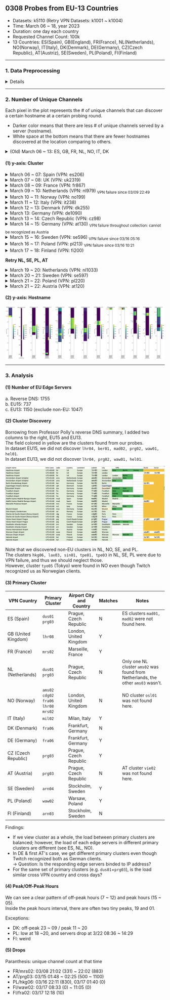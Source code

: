 
## 0308 Probes from EU-13 Countries
- Datasets: k5110 (Retry VPN Datasets: k1001 ~ k1004)
- Time: March 06 ~ 18, year 2023
- Duration: one day each country
- Requested Channel Count: 100k
- 13 Countries: ES(Spain), GB(England), FR(France), NL(Netherlands), NO(Norway), IT(Italy), DK(Denmark), DE(Germany), CZ(Czech Republic), AT(Austriz), SE(Sweden), PL(Poland), FI(Finland)

---
### 1. Data Preprocessing
<details>
<summary>Details</summary>
Path in mbox-02, mbox04: Samuel/datasets/k5110_100k_EU13_24R

#### (1) mapped/
- Mapped the stream information from `dumps/reqStreams/` to `info/` using `user_login`.
- Each probe was mapped from the `dumps/reqStreams/` data that is the closest earlier time to the probe.
- filenames: same as `info/`, the time the probing round started, e.g., `2023-03-06T13.53.12.983Z.tsv`
- columns: `probe_t, user_login, node, user_ip, user_country, viewer_cnt, strm_start_t, game_name, language, tags`

#### (2) server/
- Each row records a unique hostname, and the # of channels that can discover this hostname.
- filenames: same as `info/`
- columns: `hostname, unique_channel_cnt, max_viewer_cnt, avg_viewer_cnt, max_strm_last_t, avg_strm_last_t`

#### (3) plot/
- Records the # of unique channels (or max viewer count) served by each server at each probing round.
- columns: `server_code`, `<probe-time-1>`, `<probe-time-2>`, ..., every country has exactly 24 rounds.
- `server_code` is <3-digits IATA code>.<6-digits hexadecimal server code> from the hostname.   
</details>

---
### 2. Number of Unique Channels
Each pixel in the plot represents the # of unique channels that can discover a certain hostname at a certain probing round.
- Darker color means that there are less # of unique channels served by a server (hostname).  
- White space at the bottom means that there are fewer hostnames discovered at the location comparing to others.  


<details>
<summary>(Old) March 06 ~ 13: ES, GB, FR, NL, NO, IT, DK</summary>
<img src="/images/EU7-unique-ch-cnt.png">
</details>

#### (1) y-axis: Cluster
<details>
<summary>March 06 ~ 07: Spain (VPN: es206)</summary>
<img src="/images/EU13-concise/es206ES-concise.png", width=50%>
</details>

<details>
<summary>March 07 ~ 08: UK (VPN: uk2319)</summary>
<img src="/images/EU13-concise/uk2319GB-concise.png", width=50%>
</details>

<details>
<summary>March 08 ~ 09: France (VPN: fr867)</summary>
<img src="/images/EU13-concise/fr867FR-concise.png", width=50%>
</details>

<details>
<summary>March 09 ~ 10: Netherlands (VPN: nl979)  <sub>VPN failure since 03/09 22:49</sub></summary>
<img src="/images/EU13-concise/nl979NL-concise.png", width=50%>
</details>

<details>
<summary>March 10 ~ 11: Norway (VPN: no199)</summary>
<img src="/images/EU13-concise/no199NO-concise.png", width=50%>
</details>

<details>
<summary>March 11 ~ 12: Italy (VPN: it238)</summary>
<img src="/images/EU13-concise/it238IT-concise.png", width=50%>
</details>

<details>
<summary>March 12 ~ 13: Denmark (VPN: dk255)</summary>
<img src="/images/EU13-concise/dk255DK-concise.png", width=50%>
</details>

<details>
<summary>March 13: Germany (VPN: de1090)</summary>
<img src="/images/EU13-concise/de1090DE-concise.png", width=50%>
</details>

<details>
<summary>March 13 ~ 14: Czech Republic (VPN: cz98)</summary>
<img src="/images/EU13-concise/cz98CZ-concise.png", width=50%>
</details>

<details>
<summary>March 14 ~ 15: Germany (VPN: at130) <sub>VPN failure throughout collection: cannot be recognized as Austria</sub></summary>
<img src="/images/EU13-concise/at130CZ-concise.png", width=50%>
</details>

<details>
<summary>March 15 ~ 16: Sweden (VPN: se596) <sub>VPN failure since 03/16 05:16</sub></summary>
<img src="/images/EU13-concise/se596SE-concise.png", width=50%>
</details>

<details>
<summary>March 16 ~ 17: Poland (VPN: pl213) <sub>VPN failure since 03/16 10:21</sub></summary>
<img src="/images/EU13-concise/pl213PL-concise.png", width=50%>
</details>

<details>
<summary>March 17 ~ 18: Finland (VPN: fi200)</summary>
<img src="/images/EU13-concise/fi200FI-concise.png", width=50%>
</details>
  
__Retry NL, SE, PL, AT__

<details>
<summary>March 19 ~ 20: Netherlands (VPN: nl1033)</summary>
<img src="/images/EU13-concise/nl1033-concise.png", width=50%>
</details>

<details>
<summary>March 20 ~ 21: Sweden (VPN: se597)</summary>
<img src="/images/EU13-concise/se597-concise.png", width=50%>
</details>
  
<details>
<summary>March 21 ~ 22: Poland (VPN: pl220)</summary>
<img src="/images/EU13-concise/pl220-concise.png", width=50%>
</details>
  
<details>
<summary>March 21 ~ 22: Austria (VPN: at120)</summary>
<img src="/images/EU13-concise/at120-concise.png", width=50%>
</details>

#### (2) y-axis: Hostname
<img src="/images/EU13-ch-cnt.png">

---
### 3. Analysis
#### (1) Number of EU Edge Servers
a. Reverse DNS: 1755  
b. EU15: 737  
c. EU13: 1150 (exclude non-EU: 1047)  

#### (2) Cluster Discovery
Borrowing from Professor Polly's reverse DNS summary, I added two columns to the right, EU15 and EU13.  
The field colored in yellow are the clusters found from our probes.  
In dataset EU15, we did not discover `lhr04, ber01, mad02, prg02, waw01, hel01`.  
In dataset EU13, we did not discover `lhr04, prg02, waw01, hel01`.

<img src="/images/airport-summary.png">

Note that we discovered non-EU clusters in NL, NO, SE, and PL.  
The clusters `hkg06, lax03, sin01, tpe01, tpe03` in NL, SE, PL were due to VPN failure, and thus we should neglect those.  
However, cluster `tyo05` (Tokyo) were found in NO even though Twitch recognized us as Norwegian clients.

#### (3) Primary Cluster
| VPN Country | Primary Cluster | Airport City and Country | Matches | Notes |
| ----------- | --------------- | ------------------------ | ------- | ----- |
| ES (Spain)  | `dus01` `prg03` | Prague, Czech Republic   | N | ES clusters `mad01, mad02` were not found here. |
| GB (United Kingdom) | `lhr08` | London, United Kingdom   | Y |             |
| FR (France) | `mrs02`         | Marseille, France        | Y |             |
| NL (Netherlands) | `dus01` `prg03` | Prague, Czech Republic | N | Only one NL cluster `ams02` was found from Netherlands, the other `ams03` wasn't. | 
| NO (Norway) | `ams02` `cdg02` `fra06` `lhr08` `mrs02` | London, United Kingdom   | N | NO cluster `osl01` was not found here. |
| IT (Italy)  | `mil02`         | Milan, Italy             | Y |             |
| DK (Denmark) | `fra06`        | Frankfurt, Germany       | N |             |
| DE (Germany) | `fra06`        | Frankfurt, Germany       | Y |             |
| CZ (Czech Republic) | `prg03` | Prague, Czech Republic   | Y |             |
| AT (Austria) | `prg03`        | Prague, Czech Republic   | N | AT cluster `vie02` was not found here.|
| SE (Sweden)  | `arn04`        | Stockholm, Sweden        | Y |             |
| PL (Poland)  | `waw02`        | Warsaw, Poland           | Y |             |
| FI (Finland) | `arn03`        | Stockholm, Sweden        | N |             |

Findings:
- If we view cluster as a whole, the load between primary clusters are balanced; however, the load of each edge servers in different primary clusters are different (see ES, NL, NO).
- In DE & first AT's case, we get different primary clusters even though Twitch recognized both as German clients.  
  -> Question: Is the responding edge servers binded to IP address?
- For the same set of primary clusters (e.g. `dus01`+`prg03`), is the load similar cross VPN country and cross days?

#### (4) Peak/Off-Peak Hours
We can see a clear pattern of off-peak hours (7 ~ 12) and peak hours (15 ~ 05).  
Inside the peak hours interval, there are often two tiny peaks, 19 and 01.  
  
Exceptions: 
- DK: off-peak 23 ~ 09 / peak 11 ~ 20
- PL: low at 18 ~20, and servers drop at 3/22 08:36 ~ 14:29
- FI: weird
  
#### (5) Drops
Paranthesis: unique channel count at that time
- FR/mrs02: 03/08 21:02 (331) ~ 22:02 (883)
- AT/prg03: 03/15 01:48 ~ 02:25 (500 ~ 1100)
- PL/hkg06: 03/16 22:11 (830), 03/17 01:40 (0)
- FI/waw02: 03/17 08:33 (0) ~ 11:05 (0)
- FI/fra02: 03/17 12:18 (10)


